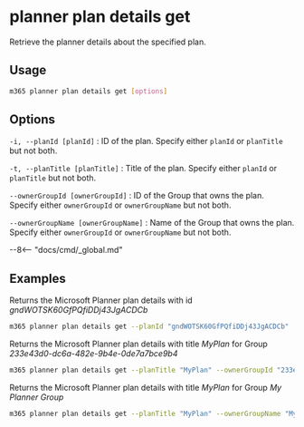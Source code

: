 # planner plan details get

Retrieve the planner details about the specified plan.

## Usage

```sh
m365 planner plan details get [options]
```

## Options

`-i, --planId [planId]`
: ID of the plan. Specify either `planId` or `planTitle` but not both.

`-t, --planTitle [planTitle]`
: Title of the plan. Specify either `planId` or `planTitle` but not both.

`--ownerGroupId [ownerGroupId]`
: ID of the Group that owns the plan. Specify either `ownerGroupId` or `ownerGroupName` but not both.

`--ownerGroupName [ownerGroupName]`
: Name of the Group that owns the plan. Specify either `ownerGroupId` or `ownerGroupName` but not both.

--8<-- "docs/cmd/_global.md"

## Examples

Returns the Microsoft Planner plan details with id _gndWOTSK60GfPQfiDDj43JgACDCb_

```sh
m365 planner plan details get --planId "gndWOTSK60GfPQfiDDj43JgACDCb"
```

Returns the Microsoft Planner plan details with title _MyPlan_ for Group _233e43d0-dc6a-482e-9b4e-0de7a7bce9b4_

```sh
m365 planner plan details get --planTitle "MyPlan" --ownerGroupId "233e43d0-dc6a-482e-9b4e-0de7a7bce9b4"
```

Returns the Microsoft Planner plan details with title _MyPlan_ for Group _My Planner Group_

```sh
m365 planner plan details get --planTitle "MyPlan" --ownerGroupName "My Planner Group"
```
